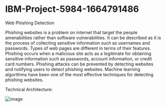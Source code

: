 # IBM-Project-5984-1664791486
Web Phishing Detection

Phishing websites is a problem on internet that target the people amenabilities rather than software vulnerabilities. It can be described as it is the process of
collecting sensitive information such as usernames and passwords. Types of web pages are different in terms of their features. Phishing occurs when a malicious site
acts as a legitimate for obtaining sensitive information such as passwords, account information, or credit card numbers. Phishing attacks can be prevented by detecting
websites and notifying users to detect phishing websites. Machine learning algorithms have been one of the most effective techniques for detecting phishing websites.


Technical Architecture:


![image](https://user-images.githubusercontent.com/110331335/193748854-91830726-2d47-4ea8-b804-0b3e69cab2d4.png)

